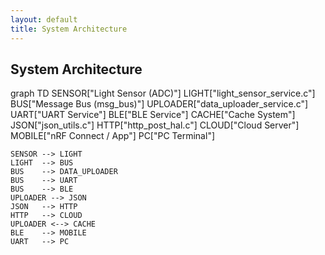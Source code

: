 ```yaml
---
layout: default
title: System Architecture
---
```


<script src="https://cdn.jsdelivr.net/npm/mermaid/dist/mermaid.min.js"></script>
<script>
  mermaid.initialize({ startOnLoad: true });
</script>

<h2>System Architecture</h2>

<div class="mermaid">
graph TD
    SENSOR["Light Sensor (ADC)"]
    LIGHT["light_sensor_service.c"]
    BUS["Message Bus (msg_bus)"]
    UPLOADER["data_uploader_service.c"]
    UART["UART Service"]
    BLE["BLE Service"]
    CACHE["Cache System"]
    JSON["json_utils.c"]
    HTTP["http_post_hal.c"]
    CLOUD["Cloud Server"]
    MOBILE["nRF Connect / App"]
    PC["PC Terminal"]

    SENSOR --> LIGHT
    LIGHT  --> BUS
    BUS    --> DATA_UPLOADER
    BUS    --> UART
    BUS    --> BLE
    UPLOADER --> JSON
    JSON   --> HTTP
    HTTP   --> CLOUD
    UPLOADER <--> CACHE
    BLE    --> MOBILE
    UART   --> PC
</div>
